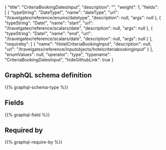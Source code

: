 {
  "title": "CriteriaBookingDatesInput",
  "description": "",
  "weight": 1,
  "fields": [
    {
      "typeString": "DateType!",
      "name": "dateType",
      "url": "/travelgatex/reference/enums/datetype",
      "description": null,
      "args": null
    },
    {
      "typeString": "Date!",
      "name": "start",
      "url": "/travelgatex/reference/scalars/date",
      "description": null,
      "args": null
    },
    {
      "typeString": "Date!",
      "name": "end",
      "url": "/travelgatex/reference/scalars/date",
      "description": null,
      "args": null
    }
  ],
  "requireby": [
    {
      "name": "HotelCriteriaBookingInput",
      "description": null,
      "url": "/travelgatex/reference/inputobjects/hotelcriteriabookinginput"
    }
  ],
  "enumValues": null,
  "operator": "type",
  "typename": "CriteriaBookingDatesInput",
  "hideGithubLink": true
}
## GraphQL schema definition

{{% graphql-schema-type %}}

## Fields

{{% graphql-field %}}

## Required by

{{% graphql-require-by %}}
